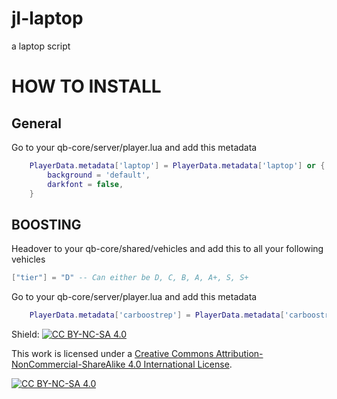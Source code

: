 # jl-laptop

a laptop script

# HOW TO INSTALL

## General

Go to your qb-core/server/player.lua and add this metadata

```lua
    PlayerData.metadata['laptop'] = PlayerData.metadata['laptop'] or {
        background = 'default',
        darkfont = false,
    }
```

## BOOSTING

Headover to your qb-core/shared/vehicles and add this to all your following vehicles

```lua
["tier"] = "D" -- Can either be D, C, B, A, A+, S, S+
```

Go to your qb-core/server/player.lua and add this metadata

```lua
    PlayerData.metadata['carboostrep'] = PlayerData.metadata['carboostrep'] or 0
```

Shield: [![CC BY-NC-SA 4.0][cc-by-nc-sa-shield]][cc-by-nc-sa]

This work is licensed under a
[Creative Commons Attribution-NonCommercial-ShareAlike 4.0 International License][cc-by-nc-sa].

[![CC BY-NC-SA 4.0][cc-by-nc-sa-image]][cc-by-nc-sa]

[cc-by-nc-sa]: http://creativecommons.org/licenses/by-nc-sa/4.0/
[cc-by-nc-sa-image]: https://licensebuttons.net/l/by-nc-sa/4.0/88x31.png
[cc-by-nc-sa-shield]: https://img.shields.io/badge/License-CC%20BY--NC--SA%204.0-lightgrey.svg
